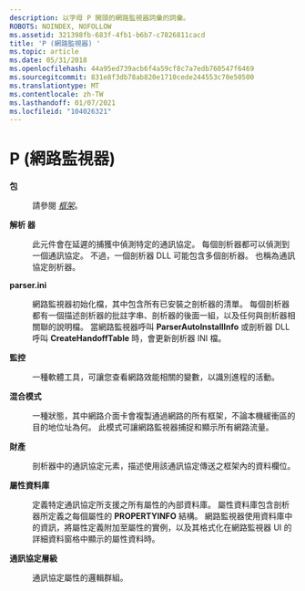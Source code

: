 ```yaml
---
description: 以字母 P 開頭的網路監視器詞彙的詞彙。
ROBOTS: NOINDEX, NOFOLLOW
ms.assetid: 321398fb-683f-4fb1-b6b7-c7826811cacd
title: 'P (網路監視器) '
ms.topic: article
ms.date: 05/31/2018
ms.openlocfilehash: 44a95ed739acb6f4a59cf8c7a7edb760547f6469
ms.sourcegitcommit: 831e8f3db78ab820e1710cede244553c70e50500
ms.translationtype: MT
ms.contentlocale: zh-TW
ms.lasthandoff: 01/07/2021
ms.locfileid: "104026321"
---
```

# <a name="p-network-monitor"></a>P (網路監視器) 

<dl> <dt>

<span id="_netmon_packet_gly"></span><span id="_NETMON_PACKET_GLY"></span>**包**
</dt> <dd>

請參閱 [*框架*](f.md)。

</dd> <dt>

<span id="_netmon_parser_gly"></span><span id="_NETMON_PARSER_GLY"></span>**解析 器**
</dt> <dd>

此元件會在延遲的捕獲中偵測特定的通訊協定。 每個剖析器都可以偵測到一個通訊協定。 不過，一個剖析器 DLL 可能包含多個剖析器。 也稱為通訊協定剖析器。

</dd> <dt>

<span id="_netmon_parser.ini_gly"></span><span id="_NETMON_PARSER.INI_GLY"></span>**parser.ini**
</dt> <dd>

網路監視器初始化檔，其中包含所有已安裝之剖析器的清單。 每個剖析器都有一個描述剖析器的批註字串、剖析器的後面一組，以及任何與剖析器相關聯的說明檔。 當網路監視器呼叫 **ParserAutoInstallInfo** 或剖析器 DLL 呼叫 **CreateHandoffTable** 時，會更新剖析器 INI 檔。

</dd> <dt>

<span id="_netmon_perfmon_gly"></span><span id="_NETMON_PERFMON_GLY"></span>**監控**
</dt> <dd>

一種軟體工具，可讓您查看網路效能相關的變數，以識別進程的活動。

</dd> <dt>

<span id="_netmon_promiscuous_mode_gly"></span><span id="_NETMON_PROMISCUOUS_MODE_GLY"></span>**混合模式**
</dt> <dd>

一種狀態，其中網路介面卡會複製通過網路的所有框架，不論本機緩衝區的目的地位址為何。 此模式可讓網路監視器捕捉和顯示所有網路流量。

</dd> <dt>

<span id="_netmon_property_gly"></span><span id="_NETMON_PROPERTY_GLY"></span>**財產**
</dt> <dd>

剖析器中的通訊協定元素，描述使用該通訊協定傳送之框架內的資料欄位。

</dd> <dt>

<span id="_netmon_property_database_gly"></span><span id="_NETMON_PROPERTY_DATABASE_GLY"></span>**屬性資料庫**
</dt> <dd>

定義特定通訊協定所支援之所有屬性的內部資料庫。 屬性資料庫包含剖析器所定義之每個屬性的 **PROPERTYINFO** 結構。 網路監視器使用資料庫中的資訊，將屬性定義附加至屬性的實例，以及其格式化在網路監視器 UI 的詳細資料窗格中顯示的屬性資料時。

</dd> <dt>

<span id="_netmon_protocol_level_gly"></span><span id="_NETMON_PROTOCOL_LEVEL_GLY"></span>**通訊協定層級**
</dt> <dd>

通訊協定屬性的邏輯群組。

</dd> </dl>

 

 



